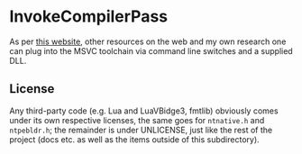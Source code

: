 # InvokeCompilerPass

As per [this website](http://blog.airesoft.co.uk/2013/01/plug-in-to-cls-kitchen/), other resources on the web and my own research one can plug into the MSVC toolchain via command line switches and a supplied DLL.

## License

Any third-party code (e.g. Lua and LuaVBidge3, fmtlib) obviously comes under its own respective licenses, the same goes for `ntnative.h` and `ntpebldr.h`; the remainder is under UNLICENSE, just like the rest of the project (docs etc. as well as the items outside of this subdirectory).
